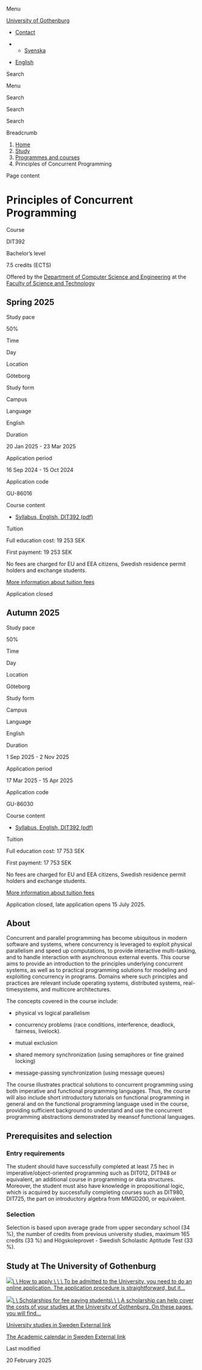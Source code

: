 Menu

[University of Gothenburg](https://www.gu.se/en)

- [Contact](https://www.gu.se/en/contact)

- - [Svenska](https://www.gu.se/studera/hitta-utbildning/principer-for-parallell-programmering-dit392)
- [English](https://www.gu.se/en/study-gothenburg/principles-of-concurrent-programming-dit392)

Search


Menu


Search


Search

Search

Breadcrumb

1. [Home](https://www.gu.se/en)
2. [Study](https://www.gu.se/en/study-in-gothenburg)
3. [Programmes and courses](https://www.gu.se/en/study-in-gothenburg/study-options)
4. Principles of Concurrent Programming


Page content

# Principles of Concurrent Programming

Course


DIT392


Bachelor’s level



7.5 credits (ECTS)




Offered by the
[Department of Computer Science and Engineering](https://www.gu.se/en/computer-science-engineering)
at the
[Faculty of Science and Technology](https://www.gu.se/en/science-and-technology)

## Spring 2025

Study pace


50%

Time


Day

Location


Göteborg

Study form


Campus

Language


English

Duration


20 Jan 2025
\- 23 Mar 2025

Application period


16 Sep 2024
\- 15 Oct 2024

Application code


GU-86016

Course content


- [Syllabus, English, DIT392 (pdf)](https://kursplaner.gu.se/pdf/kurs/en/DIT392)


Tuition


Full education cost: 19 253 SEK

First payment: 19 253 SEK

No fees are charged for EU and EEA citizens, Swedish residence permit holders and exchange students.

[More information about tuition fees](https://www.gu.se/en/study-in-gothenburg/apply/tuition-fees)

Application closed


## Autumn 2025

Study pace


50%

Time


Day

Location


Göteborg

Study form


Campus

Language


English

Duration


1 Sep 2025
\- 2 Nov 2025

Application period


17 Mar 2025
\- 15 Apr 2025

Application code


GU-86030

Course content


- [Syllabus, English, DIT392 (pdf)](https://kursplaner.gu.se/pdf/kurs/en/DIT392)


Tuition


Full education cost: 17 753 SEK

First payment: 17 753 SEK

No fees are charged for EU and EEA citizens, Swedish residence permit holders and exchange students.

[More information about tuition fees](https://www.gu.se/en/study-in-gothenburg/apply/tuition-fees)

Application closed, late application opens 15 July 2025.


## About

Concurrent and parallel programming has become ubiquitous in modern software and systems, where concurrency is leveraged to exploit physical parallelism and speed up computations, to provide interactive multi-tasking, and to handle interaction with asynchronous external events. This course aims to provide an introduction to the principles underlying concurrent systems, as well as to practical programming solutions for modeling and exploiting concurrency in programs. Domains where such principles and practices are relevant include operating systems, distributed systems, real-timesystems, and multicore architectures.

The concepts covered in the course include:

- physical vs logical parallelism

- concurrency problems (race conditions, interference, deadlock, fairness, livelock).
- mutual exclusion

- shared memory synchronization (using semaphores or fine grained locking)

- message-passing synchronization (using message queues)

The course illustrates practical solutions to concurrent programming using both imperative and functional programming languages. Thus, the course will also include short introductory tutorials on functional programming in general and on the functional programming language used in the course, providing sufficient background to understand and use the concurrent programming abstractions demonstrated by meansof functional languages.

## Prerequisites and selection

### Entry requirements

The student should have successfully completed at least 7.5 hec in imperative/object-oriented programming such as DIT012, DIT948 or equivalent, an additional course in programming or data structures. Moreover, the student must also have knowledge in propositional logic, which is acquired by successfully completing courses such as DIT980, DIT725, the part on introductory algebra from MMGD200, or equivalent.

### Selection

Selection is based upon average grade from upper secondary school (34 %), the number of credits from previous university studies, maximum 165 credits (33 %) and Högskoleprovet - Swedish Scholastic Aptitude Test (33 %).

## Study at The University of Gothenburg

[![](https://www.gu.se/sites/default/files/dynamic-image/dynamic_image_2188_218/public/2020-03/cytonn-photography-ZJEKICY5EXY-unsplash.jpg?media_id=2553&width=1904&height=208)\\
\\
How to apply \\
\\
\\
To be admitted to the University, you need to do an online application. The application procedure is straightforward, but it…](https://www.gu.se/en/study-in-gothenburg/apply)

[![](https://www.gu.se/sites/default/files/dynamic-image/dynamic_image_2188_218/public/2024-01/GU-7.jpg?media_id=95188&width=1904&height=208)\\
\\
Scholarships for fee paying students\\
\\
\\
A scholarship can help cover the costs of your studies at the University of Gothenburg. On these pages, you will find…](https://www.gu.se/en/study-in-gothenburg/apply/scholarships-for-fee-paying-students)

[University studies in Sweden External link](https://www.gu.se/en/study-in-gothenburg/before-you-arrive/university-studies-in-sweden "External link")

[The Academic calendar in Sweden External link](https://www.gu.se/en/study-in-gothenburg/when-you-are-here/academic-calendar "External link")

Last modified


20 February 2025